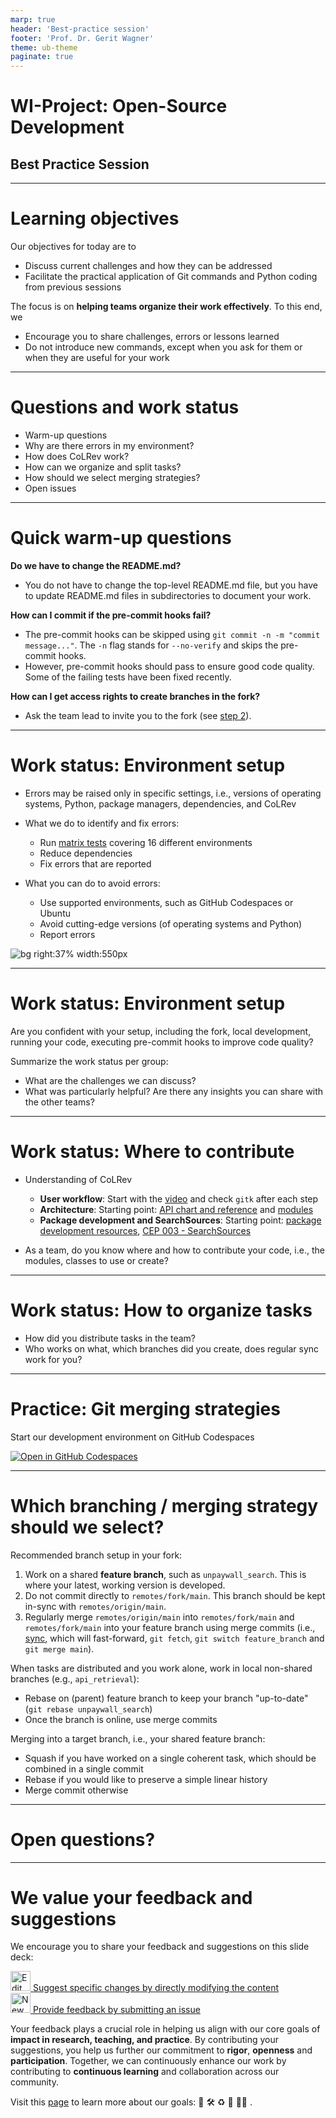 ```yaml
---
marp: true
header: 'Best-practice session'
footer: 'Prof. Dr. Gerit Wagner'
theme: ub-theme
paginate: true
---
```


<!-- _class: centered -->

# WI-Project: Open-Source Development

## Best Practice Session

---
<!-- paginate: true -->

# Learning objectives

Our objectives for today are to

- Discuss current challenges and how they can be addressed
- Facilitate the practical application of Git commands and Python coding from previous sessions

The focus is on **helping teams organize their work effectively**. To this end, we

- Encourage you to share challenges, errors or lessons learned
- Do not introduce new commands, except when you ask for them or when they are useful for your work

---

# Questions and work status

- Warm-up questions
- Why are there errors in my environment?
- How does CoLRev work?
- How can we organize and split tasks?
- How should we select merging strategies?
- Open issues

---

# Quick warm-up questions

**Do we have to change the README.md?**
- You do not have to change the top-level README.md file, but you have to update README.md files in subdirectories to document your work.

**How can I commit if the pre-commit hooks fail?**
- The pre-commit hooks can be skipped using `git commit -n -m "commit message..."`. The `-n` flag stands for `--no-verify` and skips the pre-commit hooks.
- However, pre-commit hooks should pass to ensure good code quality. Some of the failing tests have been fixed recently.

**How can I get access rights to create branches in the fork?**
- Ask the team lead to invite you to the fork (see [step 2](https://digital-work-lab.github.io/open-source-project/output/02-git.html#32)).

<!--
Packages directory: see https://colrev-environment.github.io/colrev/dev_docs/packages.html
Anpassung der README-Datei Teil der Aufgabe? (vermutlich bezogen auf die top-level README datei: nein, das mache ich als Maintainer. Anpassung der package-README-Datei ist Teil der Aufgabe (Dokumentation))
-->

---

# Work status: Environment setup

- Errors may be raised only in specific settings, i.e., versions of operating systems, Python, package managers, dependencies, and CoLRev
- What we do to identify and fix errors: 

    - Run [matrix tests](https://github.com/CoLRev-Environment/colrev/actions/workflows/tests.yml) covering 16 different environments
    - Reduce dependencies
    - Fix errors that are reported

- What you can do to avoid errors:

    - Use supported environments, such as GitHub Codespaces or Ubuntu
    - Avoid cutting-edge versions (of operating systems and Python)
    - Report errors

![bg right:37% width:550px](../assets/sources-of-errors.png)

---

# Work status: Environment setup

Are you confident with your setup, including the fork, local development, running your code, executing pre-commit hooks to improve code quality?

Summarize the work status per group:

- What are the challenges we can discuss?
- What was particularly helpful? Are there any insights you can share with the other teams?

---

# Work status: Where to contribute

- Understanding of CoLRev

    - **User workflow**: Start with the [video](https://colrev-environment.github.io/colrev/) and check ``gitk`` after each step
    - **Architecture**: Starting point: [API chart and reference](https://colrev-environment.github.io/colrev/dev_docs/api.html) and [modules](https://github.com/CoLRev-Environment/colrev/tree/main/colrev)
    - **Package development and SearchSources**: Starting point: [package development resources](https://colrev-environment.github.io/colrev/dev_docs/packages.html), [CEP 003 - SearchSources](https://colrev-environment.github.io/colrev/foundations/cep/cep003_search_sources.html)

- As a team, do you know where and how to contribute your code, i.e., the modules, classes to use or create?

---

# Work status: How to organize tasks

- How did you distribute tasks in the team?
- Who works on what, which branches did you create, does regular sync work for you?

---


# Practice: Git merging strategies

Start our development environment on GitHub Codespaces

[![Open in GitHub Codespaces](https://github.com/codespaces/badge.svg)](https://github.com/codespaces/new?repo=digital-work-lab/practice-git)

---

# Which branching / merging strategy should we select?

Recommended branch setup in your fork:

1. Work on a shared **feature branch**, such as ``unpaywall_search``. This is where your latest, working version is developed.
2. Do not commit directly to ``remotes/fork/main``. This branch should be kept in-sync with ``remotes/origin/main``.
3. Regularly merge ``remotes/origin/main`` into ``remotes/fork/main`` and ``remotes/fork/main`` into your feature branch using merge commits (i.e., [sync](https://digital-work-lab.github.io/open-source-project/output/02-git.html#33), which will fast-forward, ``git fetch``, ``git switch feature_branch`` and ``git merge main``).

<!--
This will ensure that you will always have fast-forward merges.
It will also keep the upstream/origin work separate from your work (in the feature branch)

Merging into shared branches:

- Merge (commit) from ``remotes/fork/main`` into shared branch.
-->

When tasks are distributed and you work alone, work in local non-shared branches (e.g., ``api_retrieval``):

- Rebase on (parent) feature branch to keep your branch "up-to-date" (``git rebase unpaywall_search``)
- Once the branch is online, use merge commits

Merging into a target branch, i.e., your shared feature branch:

- Squash if you have worked on a single coherent task, which should be combined in a single commit
- Rebase if you would like to preserve a simple linear history
- Merge commit otherwise

<!-- 
Note: later merge into ``remotes/origin/main`` will be decided by the maintainer
-->

---

<!-- _class: centered -->

# Open questions?

<!--

# Ideas for Project Planning

- Show how to use issues/pull requests/wikis in forks
- Suggest to open pull requests early (to discuss, coordinate...)

---

# Best practices and conventions


- Based on student feedback

- pre-commit hooks (code quality) and tests (check whether it runs on all branches)
- Commit practices (atomic, no unrelated materials)
- Remember to sync regularly between remotes/origin and your fork

- Option: ask students to refactor their code in parallel (e.g., docstrings, variable naming, typing, breaking down methods) and merge (start from new branches)
Notes:

- A walk-through explaining colrev search and SearchSources (showing the changes in settings and records retrieved), and guidelines in testing code would be helpful.
- Refresh skills related to Git, gitk, fork, using of branches/pull-requests, issues, and merging.
- Additional resources (e.g., links to interactive tutorials)
- Explanations for gitk and Linux shell commands (ls, cs, ...)
- Workflow utilities (such as storing custom commands in bash_aliases) may be helpful.

Use [colrev-template](https://github.com/CoLRev-Environment/colrev-template) in GitHub codespaces
Plan: 45 min

-> continue with the setup in https://github.com/CoLRev-Environment/colrev  (including alias etc.)
Plan: 45 min

Fragen: 30-40 min

Test and practice merge/merge conflict

-->

---

# We value your feedback and suggestions

We encourage you to share your feedback and suggestions on this slide deck:

<a href="https://github.com/digital-work-lab/open-source-project/edit/main/05-best_practice.md" target="_blank">
  <img src="../assets/iconmonstr-pencil-lined.svg" alt="Edit" width="32" height="32"> Suggest specific changes by directly modifying the content
</a>
<br>
<a href="https://github.com/digital-work-lab/open-source-project/issues/new" target="_blank">
  <img src="../assets/iconmonstr-info-12.svg" alt="New Issue" width="32" height="32"> Provide feedback by submitting an issue
</a>
<br>

Your feedback plays a crucial role in helping us align with our core goals of **impact in research, teaching, and practice**. By contributing your suggestions, you help us further our commitment to **rigor**, **openness** and **participation**. Together, we can continuously enhance our work by contributing to **continuous learning** and collaboration across our community.

Visit this <a href="https://digital-work-lab.github.io/handbook/docs/10-lab/10_processes/10.01.goals.html" target="_blank">page</a> to learn more about our goals:  🚀 🛠️ ♻️ 🙏 🧑‍🎓️ . 
